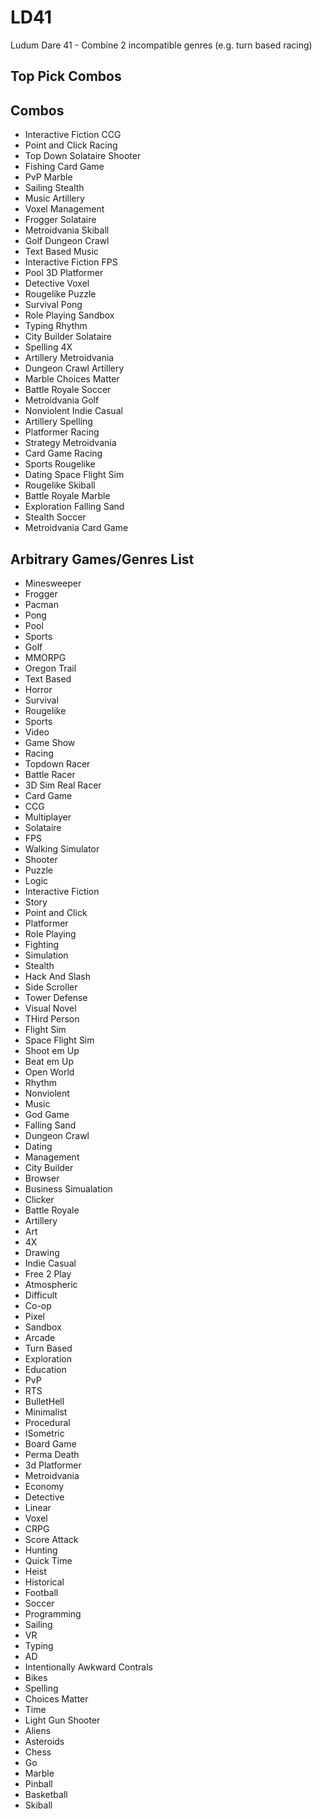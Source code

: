 # LD41
Ludum Dare 41 - Combine 2 incompatible genres (e.g. turn based racing)

Top Pick Combos
---

Combos
---
- Interactive Fiction CCG
- Point and Click Racing
- Top Down Solataire Shooter
- Fishing Card Game
- PvP Marble
- Sailing Stealth
- Music Artillery
- Voxel Management
- Frogger Solataire
- Metroidvania Skiball
- Golf Dungeon Crawl
- Text Based Music
- Interactive Fiction FPS
- Pool 3D Platformer
- Detective Voxel
- Rougelike Puzzle
- Survival Pong
- Role Playing Sandbox
- Typing Rhythm
- City Builder Solataire
- Spelling 4X
- Artillery Metroidvania
- Dungeon Crawl Artillery
- Marble Choices Matter
- Battle Royale Soccer
- Metroidvania Golf
- Nonviolent Indie Casual
- Artillery Spelling
- Platformer Racing
- Strategy Metroidvania
- Card Game Racing
- Sports Rougelike
- Dating Space Flight Sim
- Rougelike Skiball
- Battle Royale Marble
- Exploration Falling Sand
- Stealth Soccer
- Metroidvania Card Game

Arbitrary Games/Genres List
---
- Minesweeper
- Frogger
- Pacman
- Pong
- Pool
- Sports
- Golf
- MMORPG
- Oregon Trail
- Text Based
- Horror
- Survival
- Rougelike
- Sports
- Video
- Game Show
- Racing
- Topdown Racer
- Battle Racer
- 3D Sim Real Racer
- Card Game
- CCG
- Multiplayer
- Solataire
- FPS
- Walking Simulator
- Shooter
- Puzzle
- Logic
- Interactive Fiction
- Story
- Point and Click
- Platformer
- Role Playing
- Fighting
- Simulation
- Stealth
- Hack And Slash
- Side Scroller
- Tower Defense
- Visual Novel
- THird Person
- Flight Sim
- Space Flight Sim
- Shoot em Up
- Beat em Up
- Open World
- Rhythm
- Nonviolent
- Music
- God Game
- Falling Sand
- Dungeon Crawl
- Dating
- Management
- City Builder
- Browser
- Business Simualation
- Clicker
- Battle Royale
- Artillery
- Art
- 4X
- Drawing
- Indie Casual
- Free 2 Play
- Atmospheric
- Difficult
- Co-op
- Pixel
- Sandbox
- Arcade
- Turn Based
- Exploration
- Education
- PvP
- RTS
- BulletHell
- Minimalist
- Procedural
- ISometric
- Board Game
- Perma Death
- 3d Platformer
- Metroidvania
- Economy
- Detective
- Linear
- Voxel
- CRPG
- Score Attack
- Hunting
- Quick Time
- Heist
- Historical
- Football
- Soccer
- Programming
- Sailing
- VR
- Typing
- AD
- Intentionally Awkward Contrals
- Bikes
- Spelling
- Choices Matter
- Time
- Light Gun Shooter
- Aliens
- Asteroids
- Chess
- Go
- Marble
- Pinball
- Basketball
- Skiball
